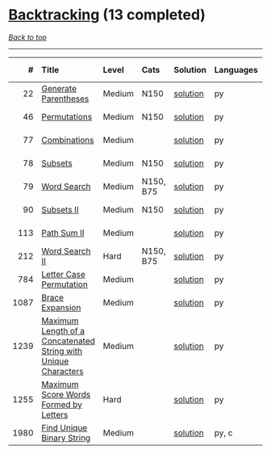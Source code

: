 # [Backtracking](<https://leetcode.com/tag/Backtracking/>) (13 completed)

*[Back to top](<../../README.md>)*

------

|    # | Title                                                                                                                                                            | Level   | Cats      | Solution                                                                                  | Languages   | Date Complete   |
|-----:|:-----------------------------------------------------------------------------------------------------------------------------------------------------------------|:--------|:----------|:------------------------------------------------------------------------------------------|:------------|:----------------|
|   22 | [Generate Parentheses](<https://leetcode.com/problems/generate-parentheses>)                                                                                     | Medium  | N150      | [solution](<../_22. Generate Parentheses.md>)                                             | py          | Jun 13, 2024    |
|   46 | [Permutations](<https://leetcode.com/problems/permutations>)                                                                                                     | Medium  | N150      | [solution](<../_46. Permutations.md>)                                                     | py          | Jun 07, 2024    |
|   77 | [Combinations](<https://leetcode.com/problems/combinations>)                                                                                                     | Medium  |           | [solution](<../_77. Combinations.md>)                                                     | py          | Jun 07, 2024    |
|   78 | [Subsets](<https://leetcode.com/problems/subsets>)                                                                                                               | Medium  | N150      | [solution](<../_78. Subsets.md>)                                                          | py          | Jun 02, 2024    |
|   79 | [Word Search](<https://leetcode.com/problems/word-search>)                                                                                                       | Medium  | N150, B75 | [solution](<../_79. Word Search.md>)                                                      | py          | Jun 27, 2024    |
|   90 | [Subsets II](<https://leetcode.com/problems/subsets-ii>)                                                                                                         | Medium  | N150      | [solution](<../_90. Subsets II.md>)                                                       | py          | Jul 03, 2024    |
|  113 | [Path Sum II](<https://leetcode.com/problems/path-sum-ii>)                                                                                                       | Medium  |           | [solution](<../_113. Path Sum II.md>)                                                     | py          | Jul 03, 2024    |
|  212 | [Word Search II](<https://leetcode.com/problems/word-search-ii>)                                                                                                 | Hard    | N150, B75 | [solution](<../_212. Word Search II.md>)                                                  | py          | Jun 27, 2024    |
|  784 | [Letter Case Permutation](<https://leetcode.com/problems/letter-case-permutation>)                                                                               | Medium  |           | [solution](<../_784. Letter Case Permutation.md>)                                         | py          | Jun 14, 2024    |
| 1087 | [Brace Expansion](<https://leetcode.com/problems/brace-expansion>)                                                                                               | Medium  |           | [solution](<../_1087. Brace Expansion.md>)                                                | py          | Jun 14, 2024    |
| 1239 | [Maximum Length of a Concatenated String with Unique Characters](<https://leetcode.com/problems/maximum-length-of-a-concatenated-string-with-unique-characters>) | Medium  |           | [solution](<../_1239. Maximum Length of a Concatenated String with Unique Characters.md>) | py          | Jun 29, 2024    |
| 1255 | [Maximum Score Words Formed by Letters](<https://leetcode.com/problems/maximum-score-words-formed-by-letters>)                                                   | Hard    |           | [solution](<../_1255. Maximum Score Words Formed by Letters.md>)                          | py          | Jun 15, 2024    |
| 1980 | [Find Unique Binary String](<https://leetcode.com/problems/find-unique-binary-string>)                                                                           | Medium  |           | [solution](<../_1980. Find Unique Binary String.md>)                                      | py, c       | Jun 26, 2024    |